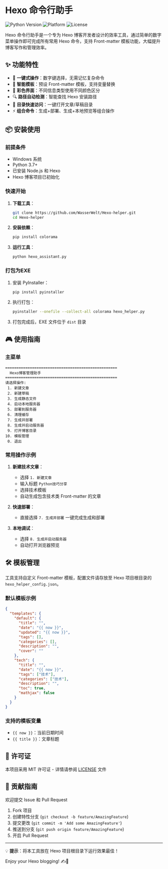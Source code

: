 # Hexo 命令行助手

![Python Version](https://img.shields.io/badge/python-3.7%2B-blue)
![Platform](https://img.shields.io/badge/platform-Windows-lightgrey)
![License](https://img.shields.io/badge/license-MIT-green)

Hexo 命令行助手是一个专为 Hexo 博客开发者设计的效率工具，通过简单的数字菜单操作即可完成所有常用 Hexo 命令，支持 Front-matter 模板功能，大幅提升博客写作和管理效率。

## ✨ 功能特性

- 🚀 **一键式操作**：数字键选择，无需记忆复杂命令
- 📝 **智能模板**：预设 Front-matter 模板，支持变量替换
- 🎨 **彩色界面**：不同信息类型使用不同颜色区分
- 🔍 **路径自动检测**：智能查找 Hexo 安装路径
- 📂 **目录快速访问**：一键打开文章/草稿目录
- ⚡ **组合命令**：生成+部署、生成+本地预览等组合操作

## 📦 安装使用

### 前提条件

- Windows 系统
- Python 3.7+
- 已安装 Node.js 和 Hexo
- Hexo 博客项目已初始化

### 快速开始

1. **下载工具**：

   ```bash
   git clone https://github.com/WasserWelt/Hexo-helper.git
   cd Hexo-helper
   ```
2. **安装依赖**：

   ```bash
   pip install colorama
   ```
3. **运行工具**：

   ```bash
   python hexo_assistant.py
   ```

### 打包为EXE

1. 安装 PyInstaller：

   ```bash
   pip install pyinstaller
   ```
2. 执行打包：

   ```bash
   pyinstaller --onefile --collect-all colorama hexo_helper.py
   ```
3. 打包完成后，EXE 文件位于 `dist` 目录

## 🎮 使用指南

### 主菜单

```
==================================================
  Hexo博客管理助手
==================================================
请选择操作:
 1. 新建文章
 2. 新建草稿
 3. 生成静态文件
 4. 启动本地服务器
 5. 部署到服务器
 6. 清理缓存
 7. 生成并部署
 8. 生成并启动服务器
 9. 打开博客目录
10. 模板管理
 0. 退出
```

### 常用操作示例

1. **新建技术文章**：

   - 选择 `1. 新建文章`
   - 输入标题 `Python技巧分享`
   - 选择技术模板
   - 自动生成包含技术类 Front-matter 的文章
2. **快速部署**：

   - 直接选择 `7. 生成并部署` 一键完成生成和部署
3. **本地调试**：

   - 选择 `8. 生成并启动服务器`
   - 自动打开浏览器预览

## 🛠 模板管理

工具支持自定义 Front-matter 模板，配置文件请存放至 Hexo 项目根目录的 `hexo_helper_config.json`。

### 默认模板示例

```json
{
  "templates": {
    "default": {
      "title": "",
      "date": "{{ now }}",
      "updated": "{{ now }}",
      "tags": [],
      "categories": [],
      "description": "",
      "cover": ""
    },
    "tech": {
      "title": "",
      "date": "{{ now }}",
      "tags": ["技术"],
      "categories": ["技术"],
      "description": "",
      "toc": true,
      "mathjax": false
    }
  }
}
```

### 支持的模板变量

- `{{ now }}`：当前日期时间
- `{{ title }}`：文章标题

## 📜 许可证

本项目采用 MIT 许可证 - 详情请参阅 [LICENSE](LICENSE) 文件

## 🤝 贡献指南

欢迎提交 Issue 和 Pull Request

1. Fork 项目
2. 创建特性分支 (`git checkout -b feature/AmazingFeature`)
3. 提交更改 (`git commit -m 'Add some AmazingFeature'`)
4. 推送到分支 (`git push origin feature/AmazingFeature`)
5. 开启 Pull Request

---

💡 **提示**：将本工具放在 Hexo 项目根目录下运行效果最佳！

Enjoy your Hexo blogging! ✍️🚀

